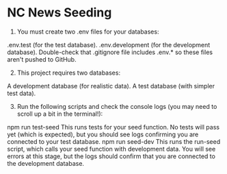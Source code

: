 # NC News Seeding

1. You must create two .env files for your databases:

.env.test (for the test database).
.env.development (for the development database).
Double-check that .gitignore file includes .env.* so these files aren't pushed to GitHub.

2. This project requires two databases:

A development database (for realistic data).
A test database (with simpler test data).

3. Run the following scripts and check the console logs (you may need to scroll up a bit in the terminal!):

npm run test-seed
This runs tests for your seed function.
No tests will pass yet (which is expected), but you should see logs confirming you are connected to your test database.
npm run seed-dev
This runs the run-seed script, which calls your seed function with development data.
You will see errors at this stage, but the logs should confirm that you are connected to the development database.